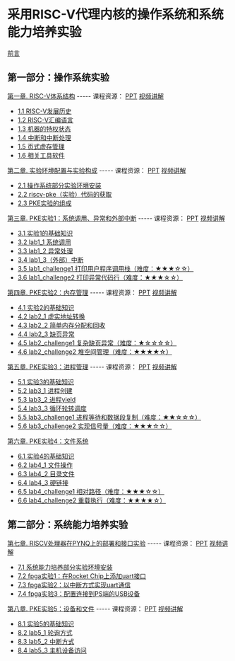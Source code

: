 # 采用RISC-V代理内核的操作系统和系统能力培养实验

[前言](preliminary.md)

## 第一部分：操作系统实验

[第一章. RISC-V体系结构](chapter1_riscv.md) ----- 课程资源：    [PPT](./resources/第一章.RISC-V体系结构.pptx)        [视频讲解](https://www.bilibili.com/video/BV1ca411K7Zy)

- [1.1 RISC-V发展历史](chapter1_riscv.md#history)  
- [1.2 RISC-V汇编语言](chapter1_riscv.md#assembly)  
- [1.3 机器的特权状态](chapter1_riscv.md#machinestates)  
- [1.4 中断和中断处理](chapter1_riscv.md#traps)  
- [1.5 页式虚存管理](chapter1_riscv.md#paging)  
- [1.6 相关工具软件](chapter1_riscv.md#toolsoftware)  

[第二章. 实验环境配置与实验构成](chapter2_installation.md)  ----- 课程资源：    [PPT](./resources/第二章.实验环境配置与实验构成.pptx)        [视频讲解](https://www.bilibili.com/video/BV1hS4y147ZP)

 - [2.1 操作系统部分实验环境安装](chapter2_installation.md#environments)  
 - [2.2 riscv-pke（实验）代码的获取](chapter2_installation.md#preparecode)  
 - [2.3 PKE实验的组成](chapter2_installation.md#pke_experiemnts)  

[第三章. PKE实验1：系统调用、异常和外部中断](chapter3_traps.md)    ----- 课程资源：    [PPT](./resources/第三章.实验1：系统调用、异常和外部中断.pptx)        [视频讲解](https://www.bilibili.com/video/BV1aW4y1a71T)

 - [3.1 实验1的基础知识](chapter3_traps.md#fundamental)   
 - [3.2 lab1_1 系统调用](chapter3_traps.md#syscall)  
 - [3.3 lab1_2 异常处理](chapter3_traps.md#exception)  
 - [3.4 lab1_3（外部）中断](chapter3_traps.md#irq)  
 - [3.5 lab1_challenge1 打印用户程序调用栈（难度：&#9733;&#9733;&#9733;&#9734;&#9734;）](chapter3_traps.md#lab1_challenge1_backtrace) 
 - [3.6 lab1_challenge2 打印异常代码行（难度：&#9733;&#9733;&#9733;&#9734;&#9734;）](chapter3_traps.md#lab1_challenge2_errorline)

[第四章. PKE实验2：内存管理](chapter4_memory.md)  ----- 课程资源：    [PPT](./resources/第四章.实验2：内存管理.pptx)        [视频讲解](https://www.bilibili.com/video/BV1yd4y1T77a)

 - [4.1 实验2的基础知识](chapter4_memory.md#fundamental)  
 - [4.2 lab2_1 虚实地址转换](chapter4_memory.md#lab2_1_pagetable)  
 - [4.3 lab2_2 简单内存分配和回收](chapter4_memory.md#lab2_2_allocatepage)  
 - [4.4 lab2_3 缺页异常](chapter4_memory.md#lab2_3_pagefault)  
 - [4.5 lab2_challenge1 复杂缺页异常（难度：&#9733;&#9734;&#9734;&#9734;&#9734;）](chapter4_memory.md#lab2_challenge1_pagefault)
 - [4.6 lab2_challenge2 堆空间管理（难度：&#9733;&#9733;&#9733;&#9733;&#9734;）](chapter4_memory.md#lab2_challenge2_singlepageheap)

[第五章. PKE实验3：进程管理](chapter5_process.md)  ----- 课程资源：    [PPT](./resources/第五章.实验3：进程管理.pptx)        [视频讲解](https://www.bilibili.com/video/BV1Qe4y1D7dv)

 - [5.1 实验3的基础知识](chapter5_process.md#fundamental)  
 - [5.2 lab3_1 进程创建](chapter5_process.md#lab3_1_naive_fork)  
 - [5.3 lab3_2 进程yield](chapter5_process.md#lab3_2_yield)  
 - [5.4 lab3_3 循环轮转调度](chapter5_process.md#lab3_3_rrsched)  
 - [5.5 lab3_challenge1 进程等待和数据段复制（难度：&#9733;&#9733;&#9734;&#9734;&#9734;）](chapter5_process.md#lab3_challenge1_wait) 
 - [5.6 lab3_challenge2 实现信号量（难度：&#9733;&#9733;&#9733;&#9734;&#9734;）](chapter5_process.md#lab3_challenge2_semaphore) 

[第六章. PKE实验4：文件系统](chapter6_filesystem.md) 

 - [6.1 实验4的基础知识](chapter6_filesystem.md#fundamental)  
 - [6.2 lab4_1 文件操作](chapter6_filesystem.md#lab4_1_file)  
 - [6.3 lab4_2 目录文件](chapter6_filesystem.md#lab4_2_dir)  
 - [6.4 lab4_3 硬链接](chapter6_filesystem.md#lab4_3_hardlink)  
 - [6.5 lab4_challenge1 相对路径（难度：&#9733;&#9733;&#9733;&#9734;&#9734;）](chapter6_filesystem.md#lab4_challenge1_pwd)
 - [6.6 lab4_challenge2 重载执行（难度：&#9733;&#9733;&#9733;&#9733;&#9734;）](chapter6_filesystem.md#lab4_challenge2_exec)

## 第二部分：系统能力培养实验

[第七章. RISCV处理器在PYNQ上的部署和接口实验](chapter7_riscv_on_pynq.md)  ----- 课程资源：    [PPT](./resources/第六章.fpga实验.pptx)        [视频讲解](https://www.bilibili.com/video/BV1nt4y1n7dm)

- [7.1 系统能力培养部分实验环境安装](chapter7_riscv_on_pynq.md#environments)  
- [7.2 fpga实验1：在Rocket Chip上添加uart接口](chapter7_riscv_on_pynq.md#hardware_lab1)
- [7.3 fpga实验2：以中断方式实现uart通信](chapter7_riscv_on_pynq.md#hardware_lab2)
- [7.4 fpga实验3：配置连接到PS端的USB设备](chapter7_riscv_on_pynq.md#hardware_lab3)

[第八章. PKE实验5：设备和文件](chapter8_device.md)  ----- 课程资源：    [PPT](./resources/第七章.实验4：设备管理.pptx)        [视频讲解](https://www.bilibili.com/video/BV1LB4y157Rb)

 - [8.1 实验5的基础知识](chapter8_device.md#fundamental)  
 - [8.2 lab5_1 轮询方式](chapter8_device.md#polling)  
 - [8.3 lab5_2 中断方式](chapter8_device.md#PLIC)  
 - [8.4 lab5_3 主机设备访问](chapter8_device.md#hostdevice)  



